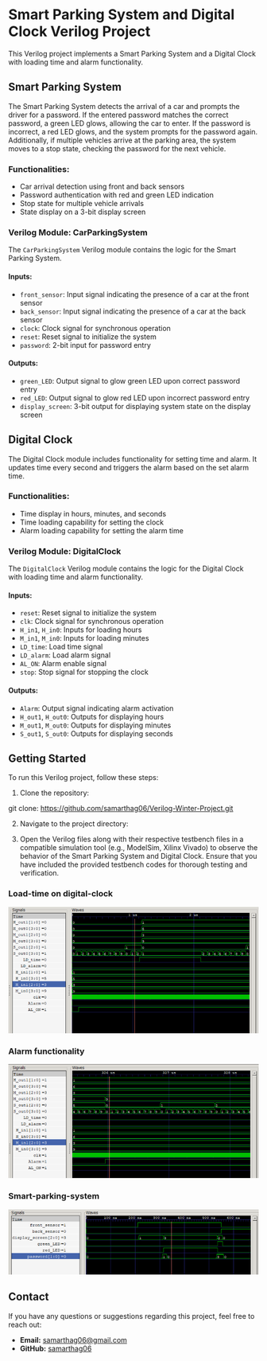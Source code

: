 # Smart Parking System and Digital Clock Verilog Project

This Verilog project implements a Smart Parking System and a Digital Clock with loading time and alarm functionality.

## Smart Parking System

The Smart Parking System detects the arrival of a car and prompts the driver for a password. If the entered password matches the correct password, a green LED glows, allowing the car to enter. If the password is incorrect, a red LED glows, and the system prompts for the password again. Additionally, if multiple vehicles arrive at the parking area, the system moves to a stop state, checking the password for the next vehicle.

### Functionalities:
- Car arrival detection using front and back sensors
- Password authentication with red and green LED indication
- Stop state for multiple vehicle arrivals
- State display on a 3-bit display screen

### Verilog Module: CarParkingSystem

The `CarParkingSystem` Verilog module contains the logic for the Smart Parking System.

#### Inputs:
- `front_sensor`: Input signal indicating the presence of a car at the front sensor
- `back_sensor`: Input signal indicating the presence of a car at the back sensor
- `clock`: Clock signal for synchronous operation
- `reset`: Reset signal to initialize the system
- `password`: 2-bit input for password entry

#### Outputs:
- `green_LED`: Output signal to glow green LED upon correct password entry
- `red_LED`: Output signal to glow red LED upon incorrect password entry
- `display_screen`: 3-bit output for displaying system state on the display screen

## Digital Clock

The Digital Clock module includes functionality for setting time and alarm. It updates time every second and triggers the alarm based on the set alarm time.

### Functionalities:
- Time display in hours, minutes, and seconds
- Time loading capability for setting the clock
- Alarm loading capability for setting the alarm time

### Verilog Module: DigitalClock

The `DigitalClock` Verilog module contains the logic for the Digital Clock with loading time and alarm functionality.

#### Inputs:
- `reset`: Reset signal to initialize the system
- `clk`: Clock signal for synchronous operation
- `H_in1`, `H_in0`: Inputs for loading hours
- `M_in1`, `M_in0`: Inputs for loading minutes
- `LD_time`: Load time signal
- `LD_alarm`: Load alarm signal
- `AL_ON`: Alarm enable signal
- `stop`: Stop signal for stopping the clock

#### Outputs:
- `Alarm`: Output signal indicating alarm activation
- `H_out1`, `H_out0`: Outputs for displaying hours
- `M_out1`, `M_out0`: Outputs for displaying minutes
- `S_out1`, `S_out0`: Outputs for displaying seconds

## Getting Started

To run this Verilog project, follow these steps:

1. Clone the repository:

git clone: https://github.com/samarthag06/Verilog-Winter-Project.git


2. Navigate to the project directory:

3. Open the Verilog files along with their respective testbench files in a compatible simulation tool (e.g., ModelSim, Xilinx Vivado) to observe the behavior of the Smart Parking System and Digital Clock. Ensure that you have included the provided testbench codes for thorough testing and verification.

### Load-time on digital-clock
![Home Page](Load-time.png)

### Alarm functionality
![Booking Appointment](Alarm.png)

### Smart-parking-system
![Manage Profile](Smart-parking-system.png)


## Contact

If you have any questions or suggestions regarding this project, feel free to reach out:

- **Email:** samarthag06@gmail.com
- **GitHub:** [samarthag06](https://github.com/samarthag06)
